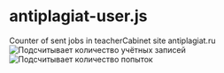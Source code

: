 # antiplagiat-user.js
Counter of sent jobs in teacherCabinet site antiplagiat.ru
<img src="https://i.imgur.com/3buqDb6.jpg" alt="Подсчитывает количество учётных записей" />
<img src="https://i.imgur.com/vWn96sj.jpg" alt="Подсчитывает количество попыток" />
